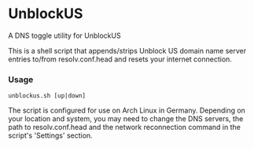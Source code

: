 UnblockUS
=========

A DNS toggle utility for UnblockUS

This is a shell script that appends/strips Unblock US domain name server
entries to/from resolv.conf.head and resets your internet connection.

### Usage

``` shell
unblockus.sh [up|down]
```

The script is configured for use on Arch Linux in Germany. Depending on your
location and system, you may need to change the DNS servers, the path to
resolv.conf.head and the network reconnection command in the script's
'Settings' section.
